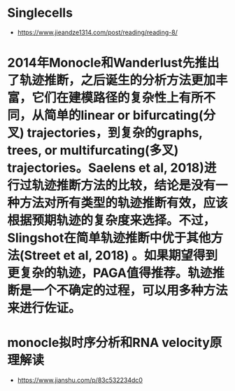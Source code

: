# Singlecells
- https://www.jieandze1314.com/post/reading/reading-8/
# 2014年Monocle和Wanderlust先推出了轨迹推断，之后诞生的分析方法更加丰富，它们在建模路径的复杂性上有所不同，从简单的linear or bifurcating(分叉) trajectories，到复杂的graphs, trees, or multifurcating(多叉) trajectories。Saelens et al, 2018)进行过轨迹推断方法的比较，结论是没有一种方法对所有类型的轨迹推断有效，应该根据预期轨迹的复杂度来选择。不过，Slingshot在简单轨迹推断中优于其他方法(Street et al, 2018) 。如果期望得到更复杂的轨迹，PAGA值得推荐。轨迹推断是一个不确定的过程，可以用多种方法来进行佐证。

# monocle拟时序分析和RNA velocity原理解读
- https://www.jianshu.com/p/83c532234dc0
